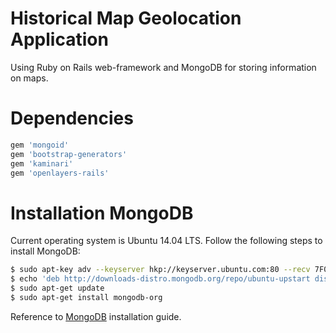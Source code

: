 # Historical Map Geolocation Application

Using Ruby on Rails web-framework and MongoDB for storing information on maps.

# Dependencies

```ruby
gem 'mongoid'
gem 'bootstrap-generators'
gem 'kaminari'
gem 'openlayers-rails'
```

# Installation MongoDB

Current operating system is Ubuntu 14.04 LTS. Follow the following steps to install MongoDB:
```bash
$ sudo apt-key adv --keyserver hkp://keyserver.ubuntu.com:80 --recv 7F0CEB10
$ echo 'deb http://downloads-distro.mongodb.org/repo/ubuntu-upstart dist 10gen' | sudo tee /etc/apt/sources.list.d/mongodb.list
$ sudo apt-get update
$ sudo apt-get install mongodb-org
```

Reference to [MongoDB](http://docs.mongodb.org/manual/tutorial/install-mongodb-on-ubuntu/) installation guide.
